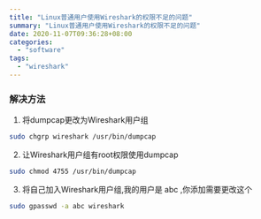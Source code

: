 ```yaml
---
title: "Linux普通用户使用Wireshark的权限不足的问题"
summary: "Linux普通用户使用Wireshark的权限不足的问题"
date: 2020-11-07T09:36:28+08:00
categories:
  - "software"
tags: 
  - "wireshark"
---
```


### 解决方法

1. 将dumpcap更改为Wireshark用户组
``` bash
sudo chgrp wireshark /usr/bin/dumpcap
```

2. 让Wireshark用户组有root权限使用dumpcap
``` bash
sudo chmod 4755 /usr/bin/dumpcap
```

3. 将自己加入Wireshark用户组,我的用户是 abc ,你添加需要更改这个
``` bash
sudo gpasswd -a abc wireshark
```
